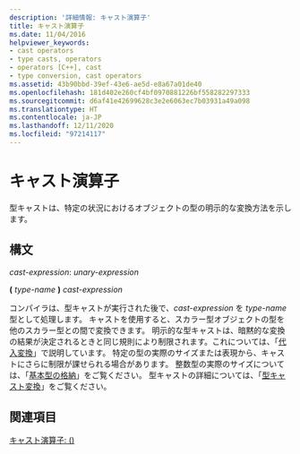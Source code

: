 ```yaml
---
description: '詳細情報: キャスト演算子'
title: キャスト演算子
ms.date: 11/04/2016
helpviewer_keywords:
- cast operators
- type casts, operators
- operators [C++], cast
- type conversion, cast operators
ms.assetid: 43b90bbd-39ef-43e6-ae5d-e8a67a01de40
ms.openlocfilehash: 181d402e260cf4bf0970881226bf558282297333
ms.sourcegitcommit: d6af41e42699628c3e2e6063ec7b03931a49a098
ms.translationtype: HT
ms.contentlocale: ja-JP
ms.lasthandoff: 12/11/2020
ms.locfileid: "97214117"
---
```

# <a name="cast-operators"></a>キャスト演算子

型キャストは、特定の状況におけるオブジェクトの型の明示的な変換方法を示します。

## <a name="syntax"></a>構文

*cast-expression*: *unary-expression*

**(**  *type-name*  **)**  *cast-expression*

コンパイラは、型キャストが実行された後で、*cast-expression* を *type-name* 型として処理します。 キャストを使用すると、スカラー型オブジェクトの型を他のスカラー型との間で変換できます。 明示的な型キャストは、暗黙的な変換の結果が決定されるときと同じ規則により制限されます。これについては、「[代入変換](../c-language/assignment-conversions.md)」で説明しています。 特定の型の実際のサイズまたは表現から、キャストにさらに制限が課せられる場合があります。 整数型の実際のサイズについては、「[基本型の格納](../c-language/storage-of-basic-types.md)」をご覧ください。 型キャストの詳細については、「[型キャスト変換](../c-language/type-cast-conversions.md)」をご覧ください。

## <a name="see-also"></a>関連項目

[キャスト演算子: ()](../cpp/cast-operator-parens.md)
